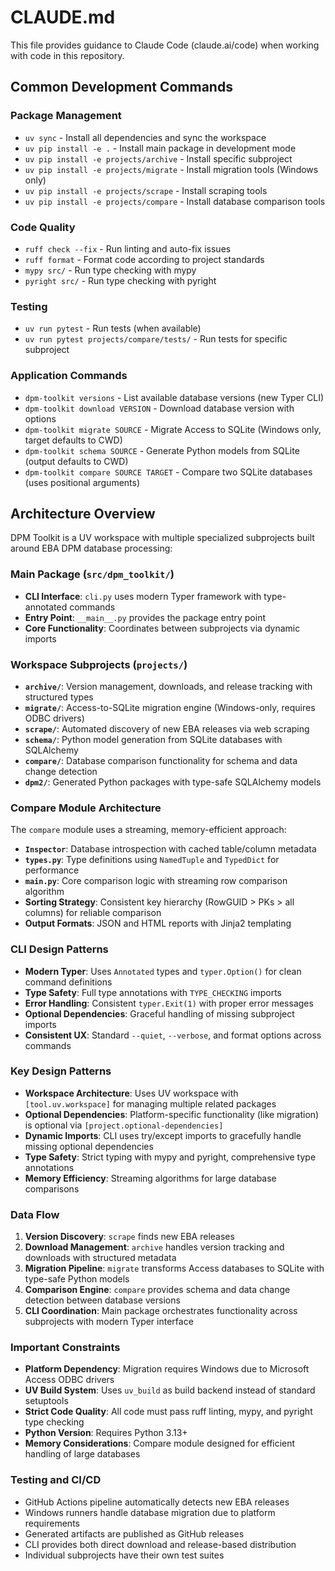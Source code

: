 # CLAUDE.md

This file provides guidance to Claude Code (claude.ai/code) when working with code in this repository.

## Common Development Commands

### Package Management
- `uv sync` - Install all dependencies and sync the workspace
- `uv pip install -e .` - Install main package in development mode
- `uv pip install -e projects/archive` - Install specific subproject
- `uv pip install -e projects/migrate` - Install migration tools (Windows only)
- `uv pip install -e projects/scrape` - Install scraping tools
- `uv pip install -e projects/compare` - Install database comparison tools

### Code Quality
- `ruff check --fix` - Run linting and auto-fix issues
- `ruff format` - Format code according to project standards
- `mypy src/` - Run type checking with mypy
- `pyright src/` - Run type checking with pyright

### Testing
- `uv run pytest` - Run tests (when available)
- `uv run pytest projects/compare/tests/` - Run tests for specific subproject

### Application Commands
- `dpm-toolkit versions` - List available database versions (new Typer CLI)
- `dpm-toolkit download VERSION` - Download database version with options
- `dpm-toolkit migrate SOURCE` - Migrate Access to SQLite (Windows only, target defaults to CWD)
- `dpm-toolkit schema SOURCE` - Generate Python models from SQLite (output defaults to CWD)
- `dpm-toolkit compare SOURCE TARGET` - Compare two SQLite databases (uses positional arguments)

## Architecture Overview

DPM Toolkit is a UV workspace with multiple specialized subprojects built around EBA DPM database processing:

### Main Package (`src/dpm_toolkit/`)
- **CLI Interface**: `cli.py` uses modern Typer framework with type-annotated commands
- **Entry Point**: `__main__.py` provides the package entry point
- **Core Functionality**: Coordinates between subprojects via dynamic imports

### Workspace Subprojects (`projects/`)
- **`archive/`**: Version management, downloads, and release tracking with structured types
- **`migrate/`**: Access-to-SQLite migration engine (Windows-only, requires ODBC drivers)
- **`scrape/`**: Automated discovery of new EBA releases via web scraping
- **`schema/`**: Python model generation from SQLite databases with SQLAlchemy
- **`compare/`**: Database comparison functionality for schema and data change detection
- **`dpm2/`**: Generated Python packages with type-safe SQLAlchemy models

### Compare Module Architecture
The `compare` module uses a streaming, memory-efficient approach:

- **`Inspector`**: Database introspection with cached table/column metadata
- **`types.py`**: Type definitions using `NamedTuple` and `TypedDict` for performance
- **`main.py`**: Core comparison logic with streaming row comparison algorithm
- **Sorting Strategy**: Consistent key hierarchy (RowGUID > PKs > all columns) for reliable comparison
- **Output Formats**: JSON and HTML reports with Jinja2 templating

### CLI Design Patterns
- **Modern Typer**: Uses `Annotated` types and `typer.Option()` for clean command definitions
- **Type Safety**: Full type annotations with `TYPE_CHECKING` imports
- **Error Handling**: Consistent `typer.Exit(1)` with proper error messages
- **Optional Dependencies**: Graceful handling of missing subproject imports
- **Consistent UX**: Standard `--quiet`, `--verbose`, and format options across commands

### Key Design Patterns
- **Workspace Architecture**: Uses UV workspace with `[tool.uv.workspace]` for managing multiple related packages
- **Optional Dependencies**: Platform-specific functionality (like migration) is optional via `[project.optional-dependencies]`
- **Dynamic Imports**: CLI uses try/except imports to gracefully handle missing optional dependencies
- **Type Safety**: Strict typing with mypy and pyright, comprehensive type annotations
- **Memory Efficiency**: Streaming algorithms for large database comparisons

### Data Flow
1. **Version Discovery**: `scrape` finds new EBA releases
2. **Download Management**: `archive` handles version tracking and downloads with structured metadata
3. **Migration Pipeline**: `migrate` transforms Access databases to SQLite with type-safe Python models
4. **Comparison Engine**: `compare` provides schema and data change detection between database versions
5. **CLI Coordination**: Main package orchestrates functionality across subprojects with modern Typer interface

### Important Constraints
- **Platform Dependency**: Migration requires Windows due to Microsoft Access ODBC drivers
- **UV Build System**: Uses `uv_build` as build backend instead of standard setuptools
- **Strict Code Quality**: All code must pass ruff linting, mypy, and pyright type checking
- **Python Version**: Requires Python 3.13+
- **Memory Considerations**: Compare module designed for efficient handling of large databases

### Testing and CI/CD
- GitHub Actions pipeline automatically detects new EBA releases
- Windows runners handle database migration due to platform requirements
- Generated artifacts are published as GitHub releases
- CLI provides both direct download and release-based distribution
- Individual subprojects have their own test suites